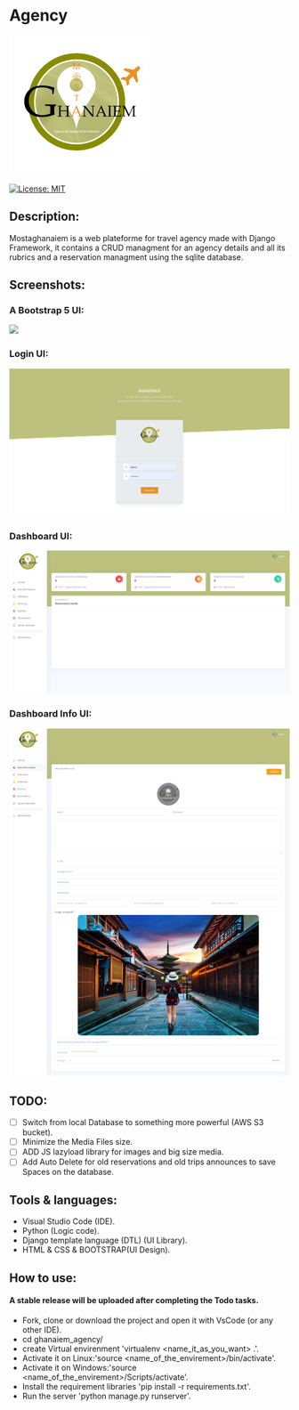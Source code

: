 # Agency

<img width="250" src="Screenshots/logo.png">

[![License: MIT](https://img.shields.io/badge/License-MIT-green.svg)](https://opensource.org/licenses/MIT)

## Description:
Mostaghanaiem is a web plateforme for travel agency made with Django Framework, it contains a CRUD managment for an agency details and all its rubrics and a reservation managment using the sqlite database.


## Screenshots:
### A Bootstrap 5 UI:
<img src="Screenshots/HomePage.png">

### Login UI:
<img src="Screenshots/login.png">

### Dashboard UI:
<img src="Screenshots/dashboard.png">

### Dashboard Info UI:
<img src="Screenshots/mainInfo.png">



## TODO:
- [ ] Switch from local Database to something more powerful (AWS S3 bucket).
- [ ] Minimize the Media Files size.
- [ ] ADD JS lazyload library for images and big size media.
- [ ] Add Auto Delete for old reservations and old trips announces to save Spaces on the database. 

## Tools & languages:    
* Visual Studio Code (IDE).
* Python (Logic code).
* Django template language (DTL) (UI Library).
* HTML & CSS & BOOTSTRAP(UI Design).

## How to use: 
 #### A stable release will be uploaded after completing the Todo tasks.
 * Fork, clone or download the project and open it with VsCode (or any other IDE).
 * cd ghanaiem_agency/
 * create Virtual envirenment 'virtualenv <name_it_as_you_want> .'.
 * Activate it on Linux:'source <name_of_the_envirement>/bin/activate'.
 * Activate it on Windows:'source <name_of_the_envirement>/Scripts/activate'.
 * Install the requirement libraries 'pip install -r requirements.txt'.
 * Run the server  'python manage.py runserver'.


